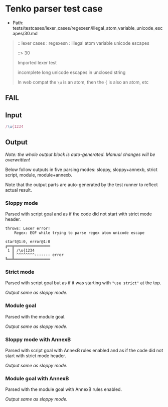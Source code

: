 # Tenko parser test case

- Path: tests/testcases/lexer_cases/regexesn/illegal_atom_variable_unicode_escapes/30.md

> :: lexer cases : regexesn : illegal atom variable unicode escapes
>
> ::> 30
>
> Imported lexer test
>
> incomplete long unicode escapes in unclosed string
>
> In web compat the `\u` is an atom, then the `{` is also an atom, etc

## FAIL

## Input

`````js
/\u{1234
`````

## Output

_Note: the whole output block is auto-generated. Manual changes will be overwritten!_

Below follow outputs in five parsing modes: sloppy, sloppy+annexb, strict script, module, module+annexb.

Note that the output parts are auto-generated by the test runner to reflect actual result.

### Sloppy mode

Parsed with script goal and as if the code did not start with strict mode header.

`````
throws: Lexer error!
    Regex: EOF while trying to parse regex atom unicode escape

start@1:0, error@1:0
╔══╦════════════════
 1 ║ /\u{1234
   ║ ^^^^^^^^------- error
╚══╩════════════════

`````

### Strict mode

Parsed with script goal but as if it was starting with `"use strict"` at the top.

_Output same as sloppy mode._

### Module goal

Parsed with the module goal.

_Output same as sloppy mode._

### Sloppy mode with AnnexB

Parsed with script goal with AnnexB rules enabled and as if the code did not start with strict mode header.

_Output same as sloppy mode._

### Module goal with AnnexB

Parsed with the module goal with AnnexB rules enabled.

_Output same as sloppy mode._
